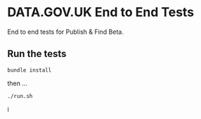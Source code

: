 # DATA.GOV.UK End to End Tests

End to end tests for Publish & Find Beta.

## Run the tests

```
bundle install

```

then ...


```
./run.sh
```

i
